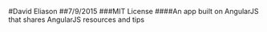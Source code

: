 #David Eliason
##7/9/2015
###MIT License
####An app built on AngularJS that shares AngularJS resources and tips